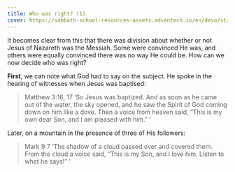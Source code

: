 ```yaml
---
title: Who was right? (1)
cover: https://sabbath-school-resources-assets.adventech.io/en/devo/start-into-life/06-what-the-world-needs-now/50O1673280102391.jpg
---
```


It becomes clear from this that there was division about whether or not Jesus of Nazareth was the Messiah. Some were convinced He was, and others were equally convinced there was no way He could be. How can we now decide who was right?

**First**, we can note what God had to say on the subject. He spoke in the hearing of witnesses when Jesus was baptised: 

> <callout>Matthew 3:16, 17</callout>
> ‘So Jesus was baptized. And as soon as he came out of the water, the sky opened, and he saw the Spirit of God coming down on him like a dove. Then a voice from heaven said, “This is my own dear Son, and I am pleased with him.” ’ 

Later, on a mountain in the presence of three of His followers:

> <callout>Mark 9:7</callout>
> ‘The shadow of a cloud passed over and covered them. From the cloud a voice said, “This is my Son, and I love him. Listen to what he says!” ’ 